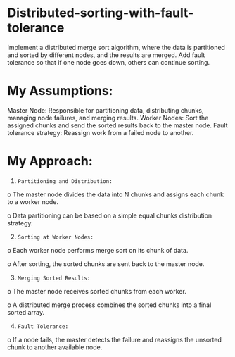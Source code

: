 # Distributed-sorting-with-fault-tolerance
Implement a distributed merge sort algorithm, where the data is partitioned and sorted by different nodes, and the results are merged. Add fault tolerance so that if one node goes down, others can continue sorting.

# My Assumptions:
Master Node: Responsible for partitioning data, distributing chunks, managing node failures, and merging results.
Worker Nodes: Sort the assigned chunks and send the sorted results back to the master node.
Fault tolerance strategy: Reassign work from a failed node to another. 

# My Approach:

1.     Partitioning and Distribution:

o    The master node divides the data into N chunks and assigns each chunk to a worker node.

o    Data partitioning can be based on a simple equal chunks distribution strategy.

2.     Sorting at Worker Nodes:

o    Each worker node performs merge sort on its chunk of data.

o    After sorting, the sorted chunks are sent back to the master node.

3.     Merging Sorted Results:

o    The master node receives sorted chunks from each worker.

o    A distributed merge process combines the sorted chunks into a final sorted array.

4.     Fault Tolerance:

o   If a node fails, the master detects the failure and reassigns the unsorted chunk to another available node.


